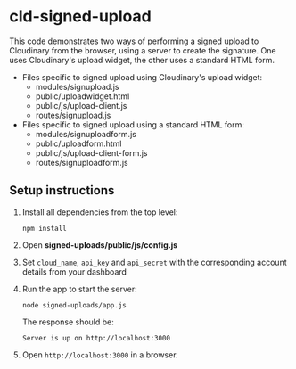 # cld-signed-upload

This code demonstrates two ways of performing a signed upload to Cloudinary from the browser, using a server to create the signature. One uses Cloudinary's upload widget, the other uses a standard HTML form.

* Files specific to signed upload using Cloudinary's upload widget:
  * modules/signupload.js
  * public/uploadwidget.html
  * public/js/upload-client.js
  * routes/signupload.js
* Files specific to signed upload using a standard HTML form:
  * modules/signuploadform.js
  * public/uploadform.html
  * public/js/upload-client-form.js
  * routes/signuploadform.js

## Setup instructions

1. Install all dependencies from the top level:
   
   `npm install`
1. Open **signed-uploads/public/js/config.js**
1. Set `cloud_name`, `api_key` and `api_secret` with the corresponding account details from your dashboard
1. Run the app to start the server:
    
    `node signed-uploads/app.js`

    The response should be:

    `Server is up on http://localhost:3000`
1. Open `http://localhost:3000` in a browser.